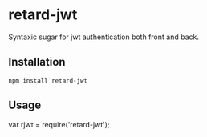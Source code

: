 retard-jwt
=========

Syntaxic sugar for jwt authentication both front and back.

## Installation
  `npm install retard-jwt`

## Usage
  var rjwt = require('retard-jwt');
